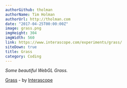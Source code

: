 ```yaml
---
authorGithub: tholman
authorName: Tim Holman
authorUrl: http://tholman.com
date: "2017-04-25T00:00:00Z"
image: grass.png
imgHeight: 304
imgWidth: 560
link: https://www.interascope.com/experiments/grass/
siteDown: true
title: Grass
category: Coding
---
```


_Some beautiful WebGL Grass._

[Grass](https://www.interascope.com/experiments/grass/) - by [Interascope](https://www.interascope.com/)
